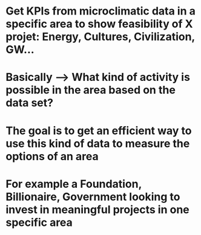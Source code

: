 # Get KPIs from microclimatic data in a specific area to show feasibility of X projet: Energy, Cultures, Civilization, GW... 
# Basically --> What kind of activity is possible in the area based on the data set?
# The goal is to get an efficient way to use this kind of data to measure the options of an area 
# For example a Foundation, Billionaire, Government looking to invest in meaningful projects in one specific area